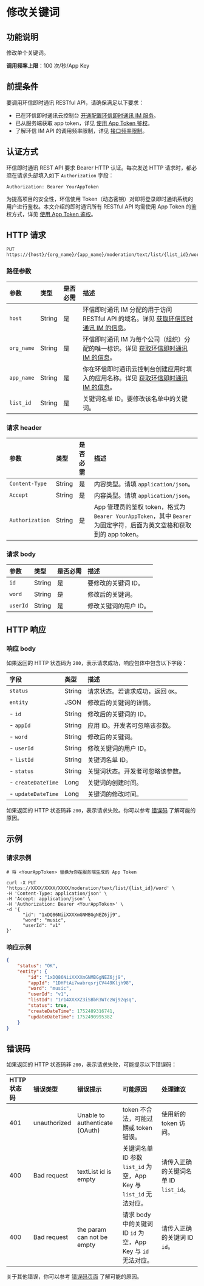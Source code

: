 # 修改关键词

## 功能说明

修改单个关键词。

**调用频率上限**：100 次/秒/App Key 

## 前提条件

要调用环信即时通讯 RESTful API，请确保满足以下要求：

- 已在环信即时通讯云控制台 [开通配置环信即时通讯 IM 服务](enable_and_configure_IM.html)。
- 已从服务端获取 app token，详见 [使用 App Token 鉴权](easemob_app_token.html)。
- 了解环信 IM API 的调用频率限制，详见 [接口频率限制](limitationapi.html)。

## 认证方式

环信即时通讯 REST API 要求 Bearer HTTP 认证。每次发送 HTTP 请求时，都必须在请求头部填入如下 `Authorization` 字段：

`Authorization: Bearer YourAppToken`

为提高项目的安全性，环信使用 Token（动态密钥）对即将登录即时通讯系统的用户进行鉴权。本文介绍的即时通讯所有 RESTful API 均需使用 App Token 的鉴权方式，详见 [使用 App Token 鉴权](easemob_app_token.html)。

## HTTP 请求

```http
PUT https://{host}/{org_name}/{app_name}/moderation/text/list/{list_id}/word
```

### 路径参数

| 参数          | 类型   | 是否必需 | 描述  |
| :------------ | :----- | :------- | :---------------- |
| `host`        | String | 是       | 环信即时通讯 IM 分配的用于访问 RESTful API 的域名。详见 [获取环信即时通讯 IM 的信息](enable_and_configure_IM.html#获取环信即时通讯-im-的信息)。 |
| `org_name`    | String | 是       | 环信即时通讯 IM 为每个公司（组织）分配的唯一标识。详见 [获取环信即时通讯 IM 的信息](enable_and_configure_IM.html#获取环信即时通讯-im-的信息)。  |
| `app_name`    | String | 是       | 你在环信即时通讯云控制台创建应用时填入的应用名称。详见 [获取环信即时通讯 IM 的信息](enable_and_configure_IM.html#获取环信即时通讯-im-的信息)。  |
| `list_id`    | String | 是       | 关键词名单 ID。要修改该名单中的关键词。  |

### 请求 header

| 参数            | 类型   | 是否必需 | 描述         |
| :-------------- | :----- | :------- | :----------------------- |
| `Content-Type` | String | 是       | 内容类型。请填 `application/json`。 |
| `Accept`        | String | 是       | 内容类型。请填 `application/json`。    |
| `Authorization` | String | 是       | App 管理员的鉴权 token，格式为 `Bearer YourAppToken`，其中 `Bearer` 为固定字符，后面为英文空格和获取到的 app token。 |

### 请求 body

| 参数            | 类型   | 是否必需 | 描述         |
| :-------------- | :----- | :------- | :----------------------- |
| `id`        | String | 是 | 要修改的关键词 ID。 |
| `word`        | String | 是 | 修改后的关键词。|
| `userId`        | String | 是 | 修改关键词的用户 ID。|

## HTTP 响应

### 响应 body

如果返回的 HTTP 状态码为 `200`，表示请求成功，响应包体中包含以下字段：

| 字段   | 类型  | 描述                      |
| :----- | :---- | :------------------------ |
| `status` | String | 请求状态。若请求成功，返回 `OK`。 |
| `entity` | JSON | 修改后的关键词的详情。 |
| - `id` | String | 修改后的关键词的 ID。 |
| - `appId` | String | 应用 ID。开发者可忽略该参数。 |
| - `word` | String  | 修改后的关键词。 |
| - `userId` | String | 修改关键词的用户 ID。 |
| - `listId` | String | 关键词名单 ID。 |
| - `status` | String | 关键词状态。开发者可忽略该参数。 |
| - `createDateTime` | Long | 关键词的创建时间。 |
| - `updateDateTime` | Long | 关键词的修改时间。|

如果返回的 HTTP 状态码非 `200`，表示请求失败。你可以参考 [错误码](#错误码) 了解可能的原因。

## 示例

### 请求示例


```shell
# 将 <YourAppToken> 替换为你在服务端生成的 App Token

curl -X PUT 'https://XXXX/XXXX/XXXX/moderation/text/list/{list_id}/word' \
-H 'Content-Type: application/json' \
-H 'Accept: application/json' \
-H 'Authorization: Bearer <YourAppToken>' \
-d '{
      "id": "1xDQ86NiiXXXXmGNMBGgNEZ6jj9", 
      "word": "music",
      "userId": "v1"
}' 
```

### 响应示例

```json
{
    "status": "OK",
    "entity": {
        "id": "1xDQ86NiiXXXXmGNMBGgNEZ6jj9",
        "appId": "1DHFtAi7wabrqsrjCV449Kljh98",
        "word": "music",
        "userId": "v1",
        "listId": "1r14XXXXZ3iSBbR3WTczWj92qsq",
        "status": true,
        "createDateTime": 1752489316741,
        "updateDateTime": 1752490995382
    }
}
```

## 错误码

如果返回的 HTTP 状态码非 `200`，表示请求失败，可能提示以下错误码：

| HTTP 状态码        | 错误类型 | 错误提示          | 可能原因 | 处理建议 |
| :----------- | :--- | :------------- | :----------- | :----------- |
| 401     | unauthorized | Unable to authenticate (OAuth) | token 不合法，可能过期或 token 错误。 | 使用新的 token 访问。 |
| 400 | Bad request  | textList id is empty           | 关键词名单 ID 参数 `list_id` 为空，App Key 与 `list_id` 无法对应。 | 请传入正确的关键词名单 ID `list_id`。 |
| 400 | Bad request | the param can not be empty | 请求 body 中的关键词 ID `id` 为空，App Key 与 `id` 无法对应。 | 请传入正确的关键词 ID `id`。 |

关于其他错误，你可以参考 [错误码页面](error.html) 了解可能的原因。